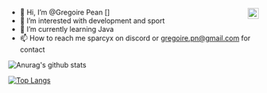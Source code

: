 - 👋 Hi, I’m @Gregoire Pean [<img background: grey align="right" alt="My discord" width="22px" src="https://cdn.jsdelivr.net/npm/simple-icons@v3/icons/discord.svg" />]
- 👀 I’m interested with development and sport
- 🌱 I’m currently learning Java
- 📫 How to reach me sparcyx on discord or gregoire.pn@gmail.com for contact

![Anurag's github stats](https://github-readme-stats.vercel.app/api?username=Sparcyx&count_private=true&show_icons=true?theme=buefy)
<br />

[![Top Langs](https://github-readme-stats.vercel.app/api/top-langs/?username=Sparcyx)](https://github.com/anuraghazra/github-readme-stats)

<!---
Im ✨ special ✨
--->
